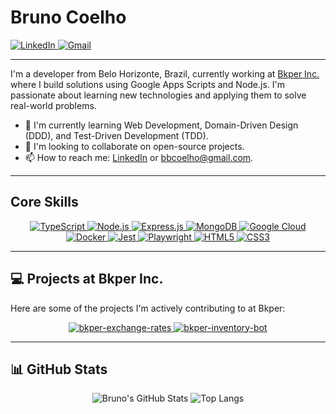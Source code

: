 # Bruno Coelho

<p align="left">
  <a href="https://www.linkedin.com/in/bruno-coelho-9ab0b0139/" target="_blank">
    <img src="https://img.shields.io/badge/LinkedIn-0077B5?style=for-the-badge&logo=linkedin&logoColor=white" alt="LinkedIn"/>
  </a>
  <a href="mailto:bbcoelho@gmail.com">
    <img src="https://img.shields.io/badge/Gmail-D14836?style=for-the-badge&logo=gmail&logoColor=white" alt="Gmail"/>
  </a>
</p>

---

I'm a developer from Belo Horizonte, Brazil, currently working at [Bkper Inc.](https://github.com/bkper) where I build solutions using Google Apps Scripts and Node.js. I'm passionate about learning new technologies and applying them to solve real-world problems.

- 🌱 I'm currently learning Web Development, Domain-Driven Design (DDD), and Test-Driven Development (TDD).
- 👯 I'm looking to collaborate on open-source projects.
- 📫 How to reach me: [LinkedIn](https://www.linkedin.com/in/bruno-coelho-9ab0b0139/) or bbcoelho@gmail.com.

---

## Core Skills

<p align="center">
  <a href="https://www.typescriptlang.org/" target="_blank">
    <img src="https://img.shields.io/badge/TypeScript-007ACC?style=for-the-badge&logo=typescript&logoColor=white" alt="TypeScript"/>
  </a>
  <a href="https://nodejs.org" target="_blank">
    <img src="https://img.shields.io/badge/Node.js-339933?style=for-the-badge&logo=nodedotjs&logoColor=white" alt="Node.js"/>
  </a>
  <a href="https://expressjs.com" target="_blank">
    <img src="https://img.shields.io/badge/Express.js-000000?style=for-the-badge&logo=express&logoColor=white" alt="Express.js"/>
  </a>
  <a href="https://www.mongodb.com/" target="_blank">
    <img src="https://img.shields.io/badge/MongoDB-47A248?style=for-the-badge&logo=mongodb&logoColor=white" alt="MongoDB"/>
  </a>
  <a href="https://cloud.google.com/" target="_blank">
    <img src="https://img.shields.io/badge/Google_Cloud-4285F4?style=for-the-badge&logo=google-cloud&logoColor=white" alt="Google Cloud"/>
  </a>
  <a href="https://www.docker.com/" target="_blank">
    <img src="https://img.shields.io/badge/Docker-2496ED?style=for-the-badge&logo=docker&logoColor=white" alt="Docker"/>
  </a>
  <a href="https://jestjs.io" target="_blank">
    <img src="https://img.shields.io/badge/Jest-C21325?style=for-the-badge&logo=jest&logoColor=white" alt="Jest"/>
  </a>
  <a href="https://playwright.dev/" target="_blank">
    <img src="https://img.shields.io/badge/Playwright-2EAD33?style=for-the-badge&logo=playwright&logoColor=white" alt="Playwright"/>
  </a>
  <a href="https://developer.mozilla.org/en-US/docs/Web/HTML" target="_blank">
    <img src="https://img.shields.io/badge/HTML5-E34F26?style=for-the-badge&logo=html5&logoColor=white" alt="HTML5"/>
  </a>
  <a href="https://developer.mozilla.org/en-US/docs/Web/CSS" target="_blank">
    <img src="https://img.shields.io/badge/CSS3-1572B6?style=for-the-badge&logo=css3&logoColor=white" alt="CSS3"/>
  </a>
</p>

---

## 💻 Projects at Bkper Inc.

Here are some of the projects I'm actively contributing to at Bkper:

<p align="center">
  <a href="https://github.com/bkper/bkper-exchange-rates">
    <img src="https://github-readme-stats-3hlwb8hlr-brunos-projects-bd55aa25.vercel.app/api/pin/?username=bkper&repo=bkper-exchange-rates&theme=transparent&hide_border=true" alt="bkper-exchange-rates"/>
  </a>
  <a href="https://github.com/bkper/bkper-inventory-bot">
    <img src="https://github-readme-stats-3hlwb8hlr-brunos-projects-bd55aa25.vercel.app/api/pin/?username=bkper&repo=bkper-inventory-bot&theme=transparent&hide_border=true" alt="bkper-inventory-bot"/>
  </a>
</p>

---

## 📊 GitHub Stats

<p align="center">
  <img src="https://github-readme-stats-3hlwb8hlr-brunos-projects-bd55aa25.vercel.app/api?username=bbcoelho&show_icons=true&theme=transparent&hide_border=true&count_private=true&v=1" alt="Bruno's GitHub Stats"/>
  <img src="https://github-readme-stats-3hlwb8hlr-brunos-projects-bd55aa25.vercel.app/api/top-langs/?username=bbcoelho&layout=compact&theme=transparent&hide_border=true&count_private=true&v=1" alt="Top Langs"/>
</p>
